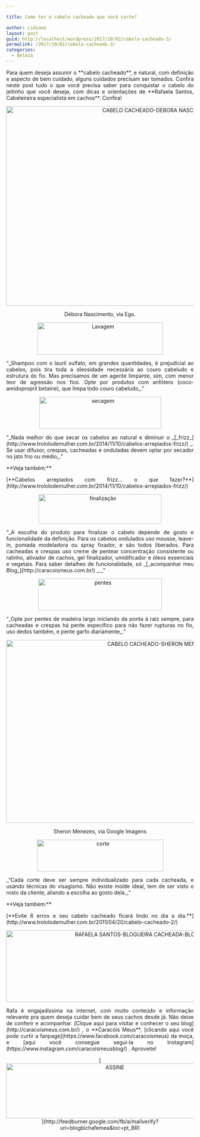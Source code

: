 ```yaml
---

title: Como ter o cabelo cacheado que você curte?

author: Lidiane
layout: post
guid: http://localhost/wordpress/2017/10/02/cabelo-cacheado-3/
permalink: /2017/10/02/cabelo-cacheado-3/
categories:
  - Beleza
---
```

<p align="justify">
  Para quem deseja assumir o **cabelo cacheado**, e natural, com definição e aspecto de bem cuidado, alguns cuidados precisam ser tomados. Confira neste post tudo o que você precisa saber para conquistar o cabelo do jeitinho que você deseja, com dicas e orientações de **Rafaela Santos, Cabeleireira especialista em cachos**. Confira!
</p>

<p align="center">
  <img class="alignnone size-full wp-image-14229" src="http://www.trololodemulher.com.br/blog/wp-content/uploads/2017/10/CABELO-CACHEADO-DEBORA-NASCIMENTO.jpg" alt="CABELO CACHEADO-DEBORA NASCIMENTO" width="800" height="534" />
</p>

<p align="center">
  Débora Nascimento, via Ego.
</p>

<p align="center">
  <img class="alignnone size-full wp-image-14235" src="http://www.trololodemulher.com.br/blog/wp-content/uploads/2017/10/Lavagem.png" alt="Lavagem" width="337" height="86" />
</p>

<p align="justify">
  “_Shampoo com o lauril sulfato, em grandes quantidades, é prejudicial ao cabelos, pois tira toda a oleosidade necessária ao couro cabeludo e estrutura do fio. Mas precisamos de um agente limpante, sim, com menor teor de agressão nos fios. Opte por produtos com anfótero (coco-amidopropril betaine), que limpa todo couro cabeludo_.”
</p>

<p align="center">
  <img class="alignnone size-full wp-image-14238" src="http://www.trololodemulher.com.br/blog/wp-content/uploads/2017/10/secagem.png" alt="secagem" width="327" height="86" />
</p>

<p align="justify">
  “_Nada melhor do que secar os cabelos ao natural e diminuir o _[_frizz_](http://www.trololodemulher.com.br/2014/11/10/cabelos-arrepiados-frizz/) _. Se usar difusor, crespas, cacheadas e onduladas devem optar por secador no jato frio ou médio_.”
</p>

<p align="justify">
  **Veja também:**
</p>

<p align="justify">
  [**Cabelos arrepiados com frizz… o que fazer?**](http://www.trololodemulher.com.br/2014/11/10/cabelos-arrepiados-frizz/) 
</p>

<p align="center">
  <img class="alignnone size-full wp-image-14234" src="http://www.trololodemulher.com.br/blog/wp-content/uploads/2017/10/finalização.png" alt="finalização" width="330" height="79" />
</p>

<p align="justify">
  “_A escolha do produto para finalizar o cabelo depende de gosto e funcionalidade da definição. Para os cabelos ondulados uso mousse, leave-in, pomada modeladora ou spray fixador, e são todos liberados. Para cacheadas e crespas uso creme de pentear concentração consistente ou ralinho, ativador de cachos, gel finalizador, umidificador e óleos essenciais e vegetais. Para saber detalhes de funcionalidade, só _[_acompanhar meu Blog_](http://caracoismeus.com.br/) _._”
</p>

<p align="center">
  <img class="alignnone size-full wp-image-14236" src="http://www.trololodemulher.com.br/blog/wp-content/uploads/2017/10/pentes.png" alt="pentes" width="332" height="85" />
</p>

<p align="justify">
  “_Opte por pentes de madeira largo iniciando da ponta à raiz sempre, para cacheadas e crespas há pente específico para não fazer rupturas no fio, uso dedos também, e pente garfo diariamente_.”
</p>

<p align="center">
  <img class="alignnone size-full wp-image-14230" src="http://www.trololodemulher.com.br/blog/wp-content/uploads/2017/10/CABELO-CACHEADO-SHERON-MENEZES.jpg" alt="CABELO CACHEADO-SHERON MENEZES" width="800" height="490" />
</p>

<p align="center">
  Sheron Menezes, via Google Imagens
</p>

<p align="center">
  <img class="alignnone size-full wp-image-14233" src="http://www.trololodemulher.com.br/blog/wp-content/uploads/2017/10/corte.png" alt="corte" width="339" height="85" />
</p>

<p align="justify">
  _“Cada corte deve ser sempre individualizado para cada cacheada, e usando técnicas do visagismo. Não existe molde ideal, tem de ser visto o rosto da cliente, aliando a escolha ao gosto dela._”
</p>

<p align="justify">
  **Veja também:**
</p>

<p align="justify">
  [**Evite 6 erros e seu cabelo cacheado ficará lindo no dia a dia.**](http://www.trololodemulher.com.br/2011/04/20/cabelo-cacheado-2/) 
</p>

<p align="center">
  <img class="alignnone size-full wp-image-14237" src="http://www.trololodemulher.com.br/blog/wp-content/uploads/2017/10/RAFAELA-SANTOS-BLOGUEIRA-CACHEADA-BLOG-SOBRE-CACHOS.jpg" alt="RAFAELA SANTOS-BLOGUEIRA CACHEADA-BLOG SOBRE CACHOS" width="800" height="192" />
</p>

<p align="justify">
  Rafa é engajadíssima na internet, com muito conteúdo e informação relevante pra quem deseja cuidar bem de seus cachos desde já. Não deixe de conferir e acompanhar. [Clique aqui para visitar e conhecer o seu blog](http://caracoismeus.com.br/) , o **Caracóis Meus**, [clicando aqui você pode curtir a fanpage](https://www.facebook.com/caracoismeus)  da moça, e [aqui você consegue seguí-la no Instagram](https://www.instagram.com/caracoismeusblog/) . Aproveite!
</p>

<p align="center">
  [<img class="alignnone size-full wp-image-14011" src="http://www.trololodemulher.com.br/blog/wp-content/uploads/2017/08/ASSINE.jpg" alt="ASSINE" width="568" height="147" />](http://feedburner.google.com/fb/a/mailverify?uri=blogbichafemea&loc=pt_BR) 
</p>

<p align="justify">